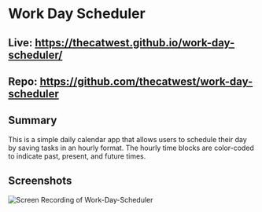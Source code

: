 # Work Day Scheduler

## Live: https://thecatwest.github.io/work-day-scheduler/
## Repo: https://github.com/thecatwest/work-day-scheduler

## Summary

This is a simple daily calendar app that allows users to schedule their day by saving tasks in an hourly format. The hourly time blocks are color-coded to indicate past, present, and future times.

## Screenshots
![Screen Recording of Work-Day-Scheduler](https://drive.google.com/file/d/1T6hXUyDY6fKd6ub5JRnxtEiUZOMeKmZB/view)
